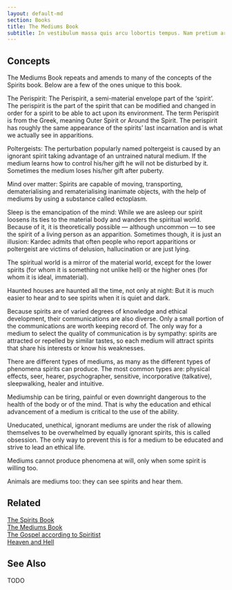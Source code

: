 ```yaml
---
layout: default-md
section: Books
title: The Mediums Book
subtitle: In vestibulum massa quis arcu lobortis tempus. Nam pretium arcu in odio vulputate luctus.
---
```


## Concepts
 The Mediums Book repeats and amends to many of the concepts of the Spirits book. Below are a few of the ones unique to this book.

The Perispirit: The Perispirit, a semi-material envelope part of the ‘spirit’. The perispirit is the part of the spirit that can be modified and changed in order for a spirit to be able to act upon its environment. The term Perispirit is from the Greek, meaning Outer Spirit or Around the Spirit. The perispirit has roughly the same appearance of the spirits’ last incarnation and is what we actually see in apparitions.

Poltergeists: The perturbation popularly named poltergeist is caused by an ignorant spirit taking advantage of an untrained natural medium. If the medium learns how to control his/her gift he will not be disturbed by it. Sometimes the medium loses his/her gift after puberty.

Mind over matter: Spirits are capable of moving, transporting, dematerialising and rematerialising inanimate objects, with the help of mediums by using a substance called ectoplasm.

Sleep is the emancipation of the mind: While we are asleep our spirit loosens its ties to the material body and wanders the spiritual world. Because of it, it is theoretically possible — although uncommon — to see the spirit of a living person as an apparition. Sometimes though, it is just an illusion: Kardec admits that often people who report apparitions or poltergeist are victims of delusion, hallucination or are just lying.

The spiritual world is a mirror of the material world, except for the lower spirits (for whom it is something not unlike hell) or the higher ones (for whom it is ideal, immaterial).

Haunted houses are haunted all the time, not only at night: But it is much easier to hear and to see spirits when it is quiet and dark.

Because spirits are of varied degrees of knowledge and ethical development, their communications are also diverse. Only a small portion of the communications are worth keeping record of. The only way for a medium to select the quality of communication is by sympathy: spirits are attracted or repelled by similar tastes, so each medium will attract spirits that share his interests or know his weaknesses.

There are different types of mediums, as many as the different types of phenomena spirits can produce. The most common types are: physical effects, seer, hearer, psychographer, sensitive, incorporative (talkative), sleepwalking, healer and intuitive.

Mediumship can be tiring, painful or even downright dangerous to the health of the body or of the mind. That is why the education and ethical advancement of a medium is critical to the use of the ability.

Uneducated, unethical, ignorant mediums are under the risk of allowing themselves to be overwhelmed by equally ignorant spirits, this is called obsession. The only way to prevent this is for a medium to be educated and strive to lead an ethical life.

Mediums cannot produce phenomena at will, only when some spirit is willing too.

Animals are mediums too: they can see spirits and hear them.

## Related

[The Spirits Book]()  
[The Mediums Book]()  
[The Gospel according to Spiritist]()  
[Heaven and Hell]()  


## See Also

TODO